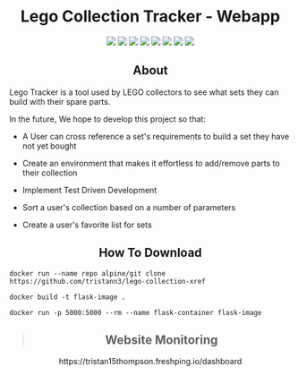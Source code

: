 <h1 align="center">Lego Collection Tracker - Webapp</h1>

<p align="center">
    <!-- code size  -->
    <img src="https://img.shields.io/github/languages/code-size/tristann3/lego-collection-xref" />
    <!-- issues -->
    <img src="https://img.shields.io/github/issues/tristann3/lego-collection-xref" >
    <!-- pull requests -->
    <img src="https://img.shields.io/github/issues-pr/tristann3/lego-collection-xref" />
    <!-- number of commits per year -->
    <img src="https://img.shields.io/github/commit-activity/y/tristann3/lego-collection-xref" />
    <!-- last commit -->
    <img src="https://img.shields.io/github/last-commit/tristann3/lego-collection-xref" />
    <!-- image size -->
    <img src ="https://img.shields.io/docker/image-size/tristann3/legos_app_image">
    <!-- docker build status -->
    <img src ="https://img.shields.io/docker/cloud/build/tristann3/legos_app_image">
    <!-- website up/down status -->
    <img src ="https://img.shields.io/website?down_color=red&down_message=down&up_color=green&up_message=up&url=https%3A%2F%2Flego-tracker.dev.tristan-thompson.com">

</p>

<h2 align="center">About</h2>

Lego Tracker is a tool used by LEGO collectors to see what sets they can build with their spare parts.


In the future, We hope to develop this project so that:

- A User can cross reference a set's requirements to build a set they have not yet bought

- Create an environment that makes it effortless to add/remove parts to their collection

- Implement Test Driven Development

- Sort a user's collection based on a number of parameters

- Create a user's favorite list for sets


<h2 align="center"> How To Download </h2>

```
docker run --name repo alpine/git clone https://github.com/tristann3/lego-collection-xref
```
```
docker build -t flask-image .
```
```
docker run -p 5000:5000 --rm --name flask-container flask-image
```


> <h2 align="center">Website Monitoring</h2>
<p align="center"><a>https://tristan15thompson.freshping.io/dashboard</a></p>